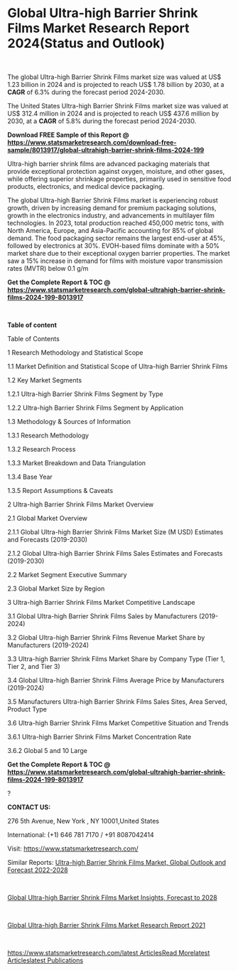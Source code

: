 <h1>Global Ultra-high Barrier Shrink Films Market Research Report 2024(Status and Outlook)</h1><br/><p>The global Ultra-high Barrier Shrink Films market size was valued at US$ 1.23 billion in 2024 and is projected to reach US$ 1.78 billion by 2030, at a <strong>CAGR</strong> of 6.3% during the forecast period 2024-2030.</p>
 
 
 
 <p>The United States Ultra-high Barrier Shrink Films market size was valued at US$ 312.4 million in 2024 and is projected to reach US$ 437.6 million by 2030, at a <strong>CAGR</strong> of 5.8% during the forecast period 2024-2030.</p>
 
 
 
 <p><strong>Download FREE Sample of this Report @ <a href="https://www.statsmarketresearch.com/download-free-sample/8013917/global-ultrahigh-barrier-shrink-films-2024-199">https://www.statsmarketresearch.com/download-free-sample/8013917/global-ultrahigh-barrier-shrink-films-2024-199</a></strong></p>
 
 
 
 <p>Ultra-high barrier shrink films are advanced packaging materials that provide exceptional protection against oxygen, moisture, and other gases, while offering superior shrinkage properties, primarily used in sensitive food products, electronics, and medical device packaging.</p>
 
 
 
 <p>The global Ultra-high Barrier Shrink Films market is experiencing robust growth, driven by increasing demand for premium packaging solutions, growth in the electronics industry, and advancements in multilayer film technologies. In 2023, total production reached 450,000 metric tons, with North America, Europe, and Asia-Pacific accounting for 85% of global demand. The food packaging sector remains the largest end-user at 45%, followed by electronics at 30%. EVOH-based films dominate with a 50% market share due to their exceptional oxygen barrier properties. The market saw a 15% increase in demand for films with moisture vapor transmission rates (MVTR) below 0.1 g/m</p>
 
 
 
 <div><b>Get the Complete Report & TOC @ <a href="https://www.statsmarketresearch.com/global-ultrahigh-barrier-shrink-films-2024-199-8013917">https://www.statsmarketresearch.com/global-ultrahigh-barrier-shrink-films-2024-199-8013917</a></b></div>
 
 
 
 <p><br />
 
 <b>Table of content</b></p>
 
 
 
 <p>Table of Contents<br />
 
 1 Research Methodology and Statistical Scope<br />
 
 1.1 Market Definition and Statistical Scope of Ultra-high Barrier Shrink Films<br />
 
 1.2 Key Market Segments<br />
 
 1.2.1 Ultra-high Barrier Shrink Films Segment by Type<br />
 
 1.2.2 Ultra-high Barrier Shrink Films Segment by Application<br />
 
 1.3 Methodology & Sources of Information<br />
 
 1.3.1 Research Methodology<br />
 
 1.3.2 Research Process<br />
 
 1.3.3 Market Breakdown and Data Triangulation<br />
 
 1.3.4 Base Year<br />
 
 1.3.5 Report Assumptions & Caveats<br />
 
 2 Ultra-high Barrier Shrink Films Market Overview<br />
 
 2.1 Global Market Overview<br />
 
 2.1.1 Global Ultra-high Barrier Shrink Films Market Size (M USD) Estimates and Forecasts (2019-2030)<br />
 
 2.1.2 Global Ultra-high Barrier Shrink Films Sales Estimates and Forecasts (2019-2030)<br />
 
 2.2 Market Segment Executive Summary<br />
 
 2.3 Global Market Size by Region<br />
 
 3 Ultra-high Barrier Shrink Films Market Competitive Landscape<br />
 
 3.1 Global Ultra-high Barrier Shrink Films Sales by Manufacturers (2019-2024)<br />
 
 3.2 Global Ultra-high Barrier Shrink Films Revenue Market Share by Manufacturers (2019-2024)<br />
 
 3.3 Ultra-high Barrier Shrink Films Market Share by Company Type (Tier 1, Tier 2, and Tier 3)<br />
 
 3.4 Global Ultra-high Barrier Shrink Films Average Price by Manufacturers (2019-2024)<br />
 
 3.5 Manufacturers Ultra-high Barrier Shrink Films Sales Sites, Area Served, Product Type<br />
 
 3.6 Ultra-high Barrier Shrink Films Market Competitive Situation and Trends<br />
 
 3.6.1 Ultra-high Barrier Shrink Films Market Concentration Rate<br />
 
 3.6.2 Global 5 and 10 Large</p>
 
 
 
 <div><b>Get the Complete Report & TOC @ <a href="https://www.statsmarketresearch.com/global-ultrahigh-barrier-shrink-films-2024-199-8013917">https://www.statsmarketresearch.com/global-ultrahigh-barrier-shrink-films-2024-199-8013917</a></b></div>
 
 
 
 <p>? </p>
 
 
 
 <p><b>CONTACT US:</b><br />
 
 276 5th Avenue, New York , NY 10001,United States<br />
 
 International: (+1) 646 781 7170 / +91 8087042414<br />
 
 Visit: <a href="https://www.statsmarketresearch.com/">https://www.statsmarketresearch.com/</a><br />
 
 Similar Reports: <a href="https://www.statsmarketresearch.com/global-ultrahigh-barrier-shrink-films-2024-199-8013917">Ultra-high Barrier Shrink Films Market, Global Outlook and Forecast 2022-2028</a><br />
 
 <br />
 
 <a href="https://www.statsmarketresearch.com/global-ultrahigh-barrier-shrink-films-2024-199-8013917">Global Ultra-high Barrier Shrink Films Market Insights, Forecast to 2028</a><br />
 
 <br />
 
 <a href="https://www.statsmarketresearch.com/global-ultrahigh-barrier-shrink-films-2024-199-8013917">Global Ultra-high Barrier Shrink Films Market Research Report 2021</a><br />
 
 <br />
 
 <a href="https://gyeongbokgung.com">https://www.statsmarketresearch.com/</a><a href="https://hallyeomaritime.com">latest Articles</a><a href="https://jingwansa.com">Read More</a><a href="https://nguoiviet.jp/">latest Articles</a><a href="https://www.intelmarketresearch.com/">latest Publications</a></p>